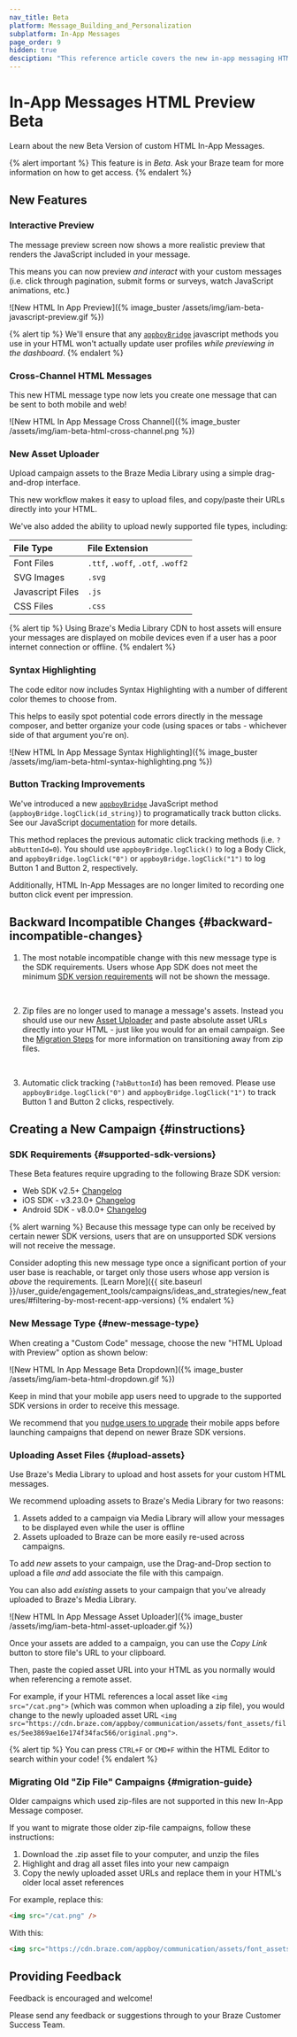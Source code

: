 ```yaml
---
nav_title: Beta
platform: Message_Building_and_Personalization
subplatform: In-App Messages
page_order: 9
hidden: true
desciption: "This reference article covers the new in-app messaging HTML Preview feature."
---
```


# In-App Messages HTML Preview Beta

Learn about the new Beta Version of custom HTML In-App Messages.

{% alert important %}
This feature is in *Beta*. Ask your Braze team for more information on how to get access.
{% endalert %}

## New Features

### Interactive Preview

The message preview screen now shows a more realistic preview that renders the JavaScript included in your message.

This means you can now preview _and interact_ with your custom messages (i.e. click through pagination, submit forms or surveys, watch JavaScript animations, etc.)

![New HTML In App Preview]({% image_buster /assets/img/iam-beta-javascript-preview.gif %})

{% alert tip %}
We'll ensure that any [`appboyBridge`]({{site.baseurl}}/user_guide/message_building_by_channel/in-app_messages/customize/#javascript-bridge) javascript methods you use in your HTML won't actually update user profiles _while previewing in the dashboard_.
{% endalert %}


### Cross-Channel HTML Messages

This new HTML message type now lets you create one message that can be sent to both mobile and web!

![New HTML In App Message Cross Channel]({% image_buster /assets/img/iam-beta-html-cross-channel.png %})

### New Asset Uploader

Upload campaign assets to the Braze Media Library using a simple drag-and-drop interface.

This new workflow makes it easy to upload files, and copy/paste their URLs directly into your HTML.

We've also added the ability to upload newly supported file types, including:

| File Type | File Extension|
| :-------- | :------------ |
| Font Files| `.ttf`, `.woff`, `.otf`, `.woff2`|
| SVG Images| `.svg`|
| Javascript Files| `.js`|
| CSS Files| `.css`|

{% alert tip %}
Using Braze's Media Library CDN to host assets will ensure your messages are displayed on mobile devices even if a user has a poor internet connection or offline.
{% endalert %}

### Syntax Highlighting

The code editor now includes Syntax Highlighting with a number of different color themes to choose from.

This helps to easily spot potential code errors directly in the message composer, and better organize your code (using spaces or tabs - whichever side of that argument you're on).

![New HTML In App Message Syntax Highlighting]({% image_buster /assets/img/iam-beta-html-syntax-highlighting.png %})

### Button Tracking Improvements

We've introduced a new [`appboyBridge`][1] JavaScript method (`appboyBridge.logClick(id_string)`) to programatically track button clicks. See our JavaScript [documentation]({{site.baseurl}}/user_guide/message_building_by_channel/in-app_messages/customize/#javascript-bridge) for more details.

This method replaces the previous automatic click tracking methods (i.e. `?abButtonId=0`). You should use `appboyBridge.logClick()` to log a Body Click, and `appboyBridge.logClick("0")` or `appboyBridge.logClick("1")` to log Button 1 and Button 2, respectively.

Additionally, HTML In-App Messages are no longer limited to recording one button click event per impression.


## Backward Incompatible Changes {#backward-incompatible-changes}

1. The most notable incompatible change with this new message type is the SDK requirements. Users whose App SDK does not meet the minimum [SDK version requirements](#supported-sdk-versions) will not be shown the message.
<br>

2. Zip files are no longer used to manage a message's assets. Instead you should use our new [Asset Uploader](#upload-assets) and paste absolute asset URLs directly into your HTML - just like you would for an email campaign. See the [Migration Steps](#migration-guide) for more information on transitioning away from zip files.
<br>

3. Automatic click tracking (`?abButtonId`) has been removed. Please use `appboyBridge.logClick("0")` and `appboyBridge.logClick("1")` to track Button 1 and Button 2 clicks, respectively.

## Creating a New Campaign {#instructions}

### SDK Requirements {#supported-sdk-versions}

These Beta features require upgrading to the following Braze SDK version:

* Web SDK v2.5+ [Changelog]({{site.baseurl}}/developer_guide/platform_integration_guides/web/changelog/#250)
* iOS SDK - v3.23.0+ [Changelog]({{site.baseurl}}/developer_guide/platform_integration_guides/ios/changelog/#3230)
* Android SDK - v8.0.0+ [Changelog]({{site.baseurl}}/developer_guide/platform_integration_guides/android/changelog/#800)

{% alert warning %}
Because this message type can only be received by certain newer SDK versions, users that are on unsupported SDK versions will not receive the message. 


Consider adopting this new message type once a significant portion of your user base is reachable, or target only those users whose app version is _above_ the requirements. [Learn More]({{ site.baseurl }}/user_guide/engagement_tools/campaigns/ideas_and_strategies/new_features/#filtering-by-most-recent-app-versions)
{% endalert %}

### New Message Type {#new-message-type}

When creating a "Custom Code" message, choose the new "HTML Upload with Preview" option as shown below:

![New HTML In App Message Beta Dropdown]({% image_buster /assets/img/iam-beta-html-dropdown.gif %})

Keep in mind that your mobile app users need to upgrade to the supported SDK versions in order to receive this message. 

We recommend that you [nudge users to upgrade]({{site.baseurl}}/user_guide/engagement_tools/campaigns/ideas_and_strategies/new_features/) their mobile apps before launching campaigns that depend on newer Braze SDK versions. 

### Uploading Asset Files {#upload-assets}

Use Braze's Media Library to upload and host assets for your custom HTML messages.

We recommend uploading assets to Braze's Media Library for two reasons:

1. Assets added to a campaign via Media Library will allow your messages to be displayed even while the user is offline
2. Assets uploaded to Braze can be more easily re-used across campaigns.

To add _new_ assets to your campaign, use the Drag-and-Drop section to upload a file _and_ add associate the file with this campaign.

You can also add _existing_ assets to your campaign that you've already uploaded to Braze's Media Library.

![New HTML In App Message Asset Uploader]({% image_buster /assets/img/iam-beta-html-asset-uploader.gif %})

Once your assets are added to a campaign, you can use the _Copy Link_ button to store file's URL to your clipboard.

Then, paste the copied asset URL into your HTML as you normally would when referencing a remote asset.

For example, if your HTML references a local asset like `<img src="/cat.png">` (which was common when uploading a zip file), you would change to the newly uploaded asset URL `<img src="https://cdn.braze.com/appboy/communication/assets/font_assets/files/5ee3869ae16e174f34fac566/original.png">`. 

{% alert tip %}
You can press `CTRL+F` or `CMD+F` within the HTML Editor to search within your code!
{% endalert %}

### Migrating Old "Zip File" Campaigns {#migration-guide}

Older campaigns which used zip-files are not supported in this new In-App Message composer.

If you want to migrate those older zip-file campaigns, follow these instructions:

1. Download the .zip asset file to your computer, and unzip the files
2. Highlight and drag all asset files into your new campaign
3. Copy the newly uploaded asset URLs and replace them in your HTML's older local asset references

For example, replace this:

```html
<img src="/cat.png" />
```

With this:

```html
<img src="https://cdn.braze.com/appboy/communication/assets/font_assets/files/5ee3869ae16e174f34fac566/original.png" />
```

## Providing Feedback

Feedback is encouraged and welcome! 

Please send any feedback or suggestions through to your Braze Customer Success Team.

[1]: {{site.baseurl}}/user_guide/message_building_by_channel/in-app_messages/customize/#javascript-bridge

